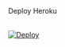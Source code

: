 
<summary>Deploy Heroku</summary>
<br>
<p>
<a href="https://heroku.com/deploy?template=https://github.com/Teampir/-a-n-1-d-solve-">
  <img src="https://www.herokucdn.com/deploy/button.svg" alt="Deploy">
</a>
</p>

